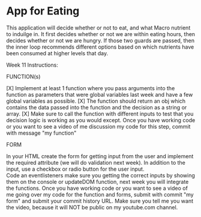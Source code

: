 # App for Eating

This application will decide whether or not to eat, and what Macro nutrient to induilge in. It first decides whether or not we are within eating hours, then decides whether or not we are hungry. If those two guards are passed, then the inner loop recommends different options based on which nutrients have been consumed at higher levels that day.

Week 11 Instructions:

FUNCTION(s)

[X] Implement at least 1 function where you pass arguments into the function as parameters that were global variables last week and have a few global variables as possible. 
[X] The function should return an obj which contains the data passed into the function and the decision as a string or array. 
[X] Make sure to call the function with different inputs to test that you decision logic is working as you would except. 
Once you have working code or you want to see a video of me discussion my code for this step, commit with message "my function"

FORM

In your HTML create the form for getting input from the user and implement the required attribute (we will do validation next week). 
In addition to the input, use a checkbox or radio button for the user input.  
Code an eventlisteners make sure you getting the correct inputs by showing them on the console or updateDOM function, next week you will integrate the functions.
Once you have working code or you want to see a video of me going over my code for the function and forms, submit with commit "my form" and submit your commit history URL. Make sure you tell me you want the video, because it will NOT be public on my youtube.com channel. 